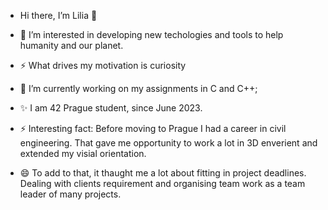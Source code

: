 -  Hi there, I’m Lilia 👋

- 👀 I’m interested in developing new techologies and tools to help humanity and our planet.

- ⚡ What drives my motivation is curiosity

- 🌱 I’m currently working on my assignments in C and C++;

- ✨ I am 42 Prague student, since June 2023.

- ⚡ Interesting fact: Before moving to Prague I had a career in civil engineering. That gave me opportunity to work a lot in 3D enverient and extended my visial orientation.

- 😄 To add to that, it thaught me a lot about fitting in project deadlines. Dealing with clients requirement and organising team work as a team leader of many projects.  
<!--- 💞️ I’m looking to collaborate on ... --->
<!--- 📫 How to reach me ... --->
<!--- 😄 Pronouns: ... --->
<!--- ⚡ Fun fact: ... --->

<!---
Nikolova-Lilia/Nikolova-Lilia is a ✨ special ✨ repository because its `README.md` (this file) appears on your GitHub profile.
You can click the Preview link to take a look at your changes.
--->
